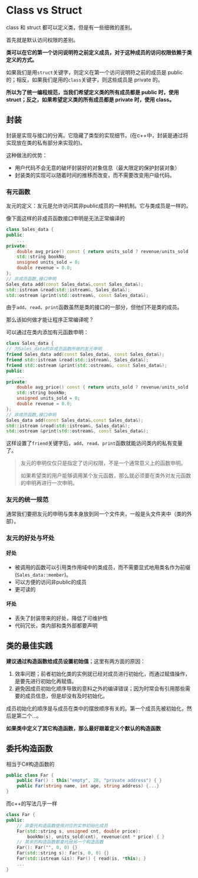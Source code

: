 # Class vs Struct

class 和 struct 都可以定义类，但是有一些细微的差别。

首先就是默认访问权限的差别。

**类可以在它的第一个访问说明符之前定义成员，对于这种成员的访问权限依赖于类定义的方式。**

如果我们是用`struct`关键字，则定义在第一个访问说明符之前的成员是 public 的；相反，如果我们是用的`class`关键字，则这些成员是 private 的。

**所以为了统一编程规范，当我们希望定义类的所有成员都是 public 时，使用 struct；反之，如果希望定义类的所有成员都是 private 时，使用 class。**

## 封装

封装是实现与接口的分离。它隐藏了类型的实现细节。(在c++中，封装是通过将实现放在类的私有部分来实现的)。

这种做法的优势：

- 用户代码不会无意的破坏封装好的对象信息（最大限定的保护封装对象）
- 封装类的实现可以随着时间的推移而改变，而不需要改变用户级代码。

### 有元函数

友元的定义：友元是允许访问其非public成员的一种机制。它与类成员是一样的。

像下面这样的非成员函数接口申明是无法正常编译的

```c++
class Sales_data {
public:
    ...
private:
    double avg_price() const { return units_sold ? revenue/units_sold : 0; }
    std::string bookNo;
    unsigned units_sold = 0;
    double revenue = 0.0;
};
// 非成员函数,接口申明
Sales_data add(const Sales_data&,const Sales_data&);
std::istream &read(std::istream&, Sales_data&);
std::ostream &print(std::ostream&, const Sales_data&);
```

由于`add`、`read`、`print`函数虽然是类的接口的一部分，但他们不是类的成员。

那么该如何做才能让程序正常编译呢？

可以通过在类内添加有元函数申明：

```c++
class Sales_data {
// 为Sales_data的非成员函数所做的友元申明
friend Sales_data add(const Sales_data&, const Sales_data&);
friend std::istream &read(std::istream&, Sales_data&);
friend std::ostream &print(std::ostream&, const Sales_data&);
public:
    ...
private:
    double avg_price() const { return units_sold ? revenue/units_sold : 0; }
    std::string bookNo;
    unsigned units_sold = 0;
    double revenue = 0.0;
};
// 非成员函数,接口申明
Sales_data add(const Sales_data&,const Sales_data&);
std::istream &read(std::istream&, Sales_data&);
std::ostream &print(std::ostream&, const Sales_data&);
```

这样设置了`friend`关键字后，`add`、`read`、`print`函数就能访问类内的私有变量了。

> 友元的申明仅仅只是指定了访问权限，不是一个通常意义上的函数申明。
>
> 如果希望类的用户能够调用某个友元函数，那么就必须要在类外对友元函数的申明再进行一次申明。

### 友元的统一规范

通常我们要把友元的申明与类本身放到同一个文件夹，一般是头文件夹中（类的外部）。

### 友元的好处与坏处

#### 好处

- 被调用的函数可以引用类作用域中的类成员，而不需要显式地用类名作为前缀(`Sales_data::member`)。
- 可以方便的访问非public的成员
- 更可读的

#### 坏处

- 丢失了封装带来的好处，降低了可维护性
- 代码冗长，类内部和类外部都要声明

## 类的最佳实践

**建议通过构造函数给成员设置初始值**；这里有两方面的原因：

1. 效率问题；前者初始化类的实例就已经对成员进行初始化，而通过赋值操作，是要先进行初始化再赋值。
2. 避免因成员初始化顺序导致的意料之外的编译错误；因为时常会有引用那些需要的成员信息，但是却没有及时初始化。

成员初始化的顺序是与成员在类中的摆放顺序有关的。第一个成员先被初始化，然后是第二个...。

**如果类中定义了其它构造函数，那么最好跟着定义个默认的构造函数**

## 委托构造函数

相当于C#构造函数的

```c#
public class Far {
	public Far() : this("empty", 28, "private address") { }
	public Far(string name, int age, string address) {...}
}
```

而c++的写法几乎一样

```c++
class Far {
public:
	// 非委托构造函数使用对应的实参初始化成员
	Far(std::string s, unsigned cnt, double price):
		bookNo(s), units_sold(cnt), revenue(cnt * price) { }
	// 其余的构造函数都委托给另一个构造函数
	Far(): Far("", 0, 0) {}
	Far(std::string s): Far(s, 0, 0) {}
	Far(std::istream &is): Far() { read(is, *this); }
	...
}
```

